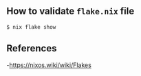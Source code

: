 ## How to validate `flake.nix` file

``` bash
$ nix flake show
```

## References

-<https://nixos.wiki/wiki/Flakes>
